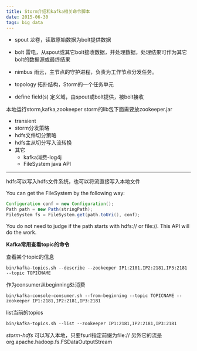 ```yaml
---
title: Storm介绍和kafka相关命令脚本
date: 2015-06-30
tags: big data
---
```


* spout 龙卷，读取原始数据为bolt提供数据
* bolt 雷电，从spout或其它bolt接收数据，并处理数据，处理结果可作为其它bolt的数据源或最终结果
* nimbus 雨云，主节点的守护进程，负责为工作节点分发任务。

* topology 拓扑结构，Storm的一个任务单元
* define field(s) 定义域，由spout或bolt提供，被bolt接收

本地运行storm,kafka,zookeeper
storm的lib包下面需要放zookeeper.jar

- transient
- storm分发策略
- hdfs文件切分策略
- hdfs主从切分写入流转换
- 其它
  - kafka消费-log4j
  - FileSystem java API

* * *

hdfs可以写入hdfs文件系统，也可以将流直接写入本地文件

You can get the FileSystem by the following way:

```java
Configuration conf = new Configuration();
Path path = new Path(stringPath);
FileSystem fs = FileSystem.get(path.toUri(), conf);

```

You do not need to judge if the path starts with hdfs:// or file://. This API will do the work.

**Kafka常用查看topic的命令**

查看某个topic的信息

```vim
bin/kafka-topics.sh --describe --zookeeper IP1:2181,IP2:2181,IP3:2181 --topic TOPICNAME
```

作为consumer从beginning处消费

```vim
bin/kafka-console-consumer.sh --from-beginning --topic TOPICNAME --zookeeper IP1:2181,IP2:2181,IP3:2181
```

list当前的topics

```vim
bin/kafka-topics.sh --list --zookeeper IP1:2181,IP2:2181,IP3:2181
```

*storm-hdfs* 可以写入本地，只要fsurl指定前缀为file://
另外它的流是org.apache.hadoop.fs.FSDataOutputStream
